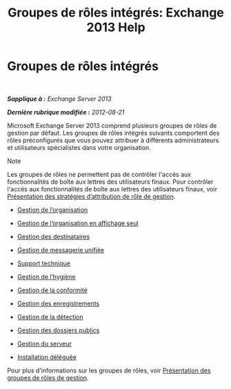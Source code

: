 ﻿---
title: 'Groupes de rôles intégrés: Exchange 2013 Help'
TOCTitle: Groupes de rôles intégrés
ms:assetid: f786b88a-8263-4475-a3c5-104fbb322ec5
ms:mtpsurl: https://technet.microsoft.com/fr-fr/library/Dd351266(v=EXCHG.150)
ms:contentKeyID: 50479586
ms.date: 04/24/2018
mtps_version: v=EXCHG.150
ms.translationtype: HT
---

# Groupes de rôles intégrés

 

_**Sapplique à :** Exchange Server 2013_

_**Dernière rubrique modifiée :** 2012-08-21_

Microsoft Exchange Server 2013 comprend plusieurs groupes de rôles de gestion par défaut. Les groupes de rôles intégrés suivants comportent des rôles préconfigurés que vous pouvez attribuer à différents administrateurs et utilisateurs spécialistes dans votre organisation.

> [!NOTE]
> Les groupes de rôles ne permettent pas de contrôler l'accès aux fonctionnalités de boîte aux lettres des utilisateurs finaux. Pour contrôler l'accès aux fonctionnalités de boîte aux lettres des utilisateurs finaux, voir <a href="understanding-management-role-assignment-policies-exchange-2013-help.md">Présentation des stratégies d’attribution de rôle de gestion</a>.


  - [Gestion de l’organisation](organization-management-exchange-2013-help.md)

  - [Gestion de l’organisation en affichage seul](view-only-organization-management-exchange-2013-help.md)

  - [Gestion des destinataires](recipient-management-exchange-2013-help.md)

  - [Gestion de messagerie unifiée](um-management-exchange-2013-help.md)

  - [Support technique](help-desk-exchange-2013-help.md)

  - [Gestion de l’hygiène](hygiene-management-exchange-2013-help.md)

  - [Gestion de la conformité](compliance-management-exchange-2013-help.md)

  - [Gestion des enregistrements](records-management-exchange-2013-help.md)

  - [Gestion de la détection](discovery-management-exchange-2013-help.md)

  - [Gestion des dossiers publics](public-folder-management-exchange-2013-help.md)

  - [Gestion du serveur](server-management-exchange-2013-help.md)

  - [Installation déléguée](delegated-setup-exchange-2013-help.md)

Pour plus d’informations sur les groupes de rôles, voir [Présentation des groupes de rôles de gestion](understanding-management-role-groups-exchange-2013-help.md).

